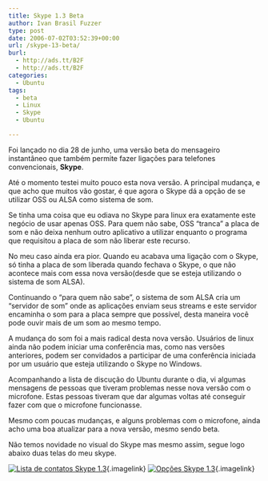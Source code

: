 ```yaml
---
title: Skype 1.3 Beta
author: Ivan Brasil Fuzzer
type: post
date: 2006-07-02T03:52:39+00:00
url: /skype-13-beta/
burl:
  - http://ads.tt/B2F
  - http://ads.tt/B2F
categories:
  - Ubuntu
tags:
  - beta
  - Linux
  - Skype
  - Ubuntu

---
```

Foi lançado no dia 28 de junho, uma versão beta do mensageiro instantâneo que também permite fazer ligações para telefones convencionais, **Skype**.

Até o momento testei muito pouco esta nova versão. A principal mudança, e que acho que muitos vão gostar, é que agora o Skype dá a opção de se utilizar OSS ou ALSA como sistema de som.

Se tinha uma coisa que eu odiava no Skype para linux era exatamente este negócio de usar apenas OSS. Para quem não sabe, OSS &#8220;tranca&#8221; a placa de som e não deixa nenhum outro aplicativo a utilizar enquanto o programa que requisitou a placa de som não liberar este recurso.

No meu caso ainda era pior. Quando eu acabava uma ligação com o Skype, só tinha a placa de som liberada quando fechava o Skype, o que não acontece mais com essa nova versão(desde que se esteja utilizando o sistema de som ALSA).

Continuando o &#8220;para quem não sabe&#8221;, o sistema de som ALSA cria um &#8220;servidor de som&#8221; onde as aplicações enviam seus streams e este servidor encaminha o som para a placa sempre que possível, desta maneira você pode ouvir mais de um som ao mesmo tempo.

A mudança do som foi a mais radical desta nova versão. Usuários de linux ainda não podem iniciar uma conferência mas, como nas versões anteriores, podem ser convidados a participar de uma conferência iniciada por um usuário que esteja utilizando o Skype no Windows.

Acompanhando a lista de discução do Ubuntu durante o dia, vi algumas mensagens de pessoas que tiveram problemas nesse nova versão com o microfone. Estas pessoas tiveram que dar algumas voltas até conseguir fazer com que o microfone funcionasse.

Mesmo com poucas mudanças, e alguns problemas com o microfone, ainda acho uma boa atualizar para a nova versão, mesmo sendo beta.

Não temos novidade no visual do Skype mas mesmo assim, segue logo abaixo duas telas do meu skype.

[<img id="image15" alt="Lista de contatos Skype 1.3" src="http://www.ubuntero.com.br/wp-content/uploads/2006/07/sype1.thumbnail.jpg" />][1]{.imagelink} [<img id="image16" alt="Opções Skype 1.3" src="http://www.ubuntero.com.br/wp-content/uploads/2006/07/sype2.thumbnail.jpg" />][2]{.imagelink}

 [1]: http://www.ubuntero.com.br/wp-content/uploads/2006/07/sype1.jpg "Lista de contatos Skype 1.3"
 [2]: http://www.ubuntero.com.br/wp-content/uploads/2006/07/sype2.jpg "Opções Skype 1.3"